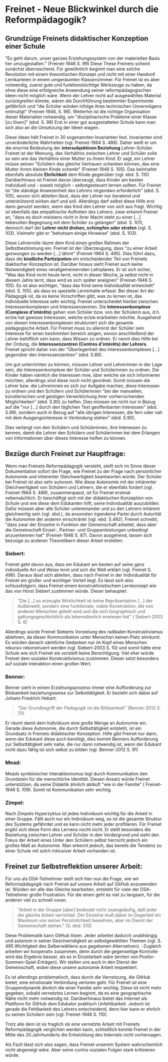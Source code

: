 # Freinet - Neue Blickwinkel durch die Reformpädagogik?
<!-- FIXME: VK gut, aber neue Blickwinkel worauf? -->

## Grundzüge Freinets didaktischer Konzeption einer Schule
<!-- FIXME: VK stärkerer Bezug zum Kursthema, Vorschlag: Freinets didaktische Konzeption einer Schule als Lösung des Kooperationsproblems -->
"Es geht darum, unser ganzes Erziehungssystem von der materiellen Basis her umzugestalten." (Freinet-1946 S. 99)
Diese These Freinets scheint zunächst überraschend.
Für gewöhnlich beginnt man eine solche Revolution mit einem theoretischen Konzept und nicht mit einer Handvoll Lernkarteien in einem umgeräumten Klassenzimmer.
Für Freinet ist es aber notwendig, zuerst gute und funktionstüchtige Werkzeuge zu haben, da ohne diese eine erfolgreiche Anwendung seiner reformpädagogischen Ideen nicht möglich wäre.
Wenn der Lehrer nicht auf ausgewähltes Material zurückgreifen könnte, wären die Durchführung bestimmter Experimente gefährlich und "die Schüler würden infolge ihres technischen Unvermögens entmutigt" (Freinet-1946, S. 98).
Weiterhin ist die richtige Organisation dieser Materialien notwendig, um "disziplinarische Probleme einer Klasse [zu lösen]" (ebd. S. 98)
Erst in einer gut ausgestatteten Schule kann man sich also an die Umsetzung der Ideen wagen.

Diese Ideen hält Freinet in 30 sogenannten Invarianten fest.
Invarianten sind unveränderliche Wahrheiten (vgl. Freinet-1964 S. 488).
Daher weiß er um die enorme Bedeutung der **intersubjektiven Beziehung** Lehrer-Schüler.
Freinet ist der Meinung, das Verhältnis zwischen Lehrer und Schüler solle so sein wie das Verhältnis einer Mutter zu ihrem Kind.
Er sagt, ein Lehrer müsse seinen "Schülern das gleiche Vertrauen schenken können, das eine Mutter ihrem kleinen Kinde schenkt" (Freinet-1946 S. 105).
Das beinhaltet ebenfalls absolute **Ehrlichkeit** dem Kinde gegenüber (vgl. ebd. S. 110)
Darüberhinaus ist Freinet davon überzeugt, dass Kinder am besten individuell und - soweit möglich - selbstgesteuert lernen sollten.
Für Freinet ist "die ständige Anwesenheit des Lehrers nirgendwo erforderlich" (ebd. S. 105), wovon sich ableiten lässt, dass der Lehrer nur beratend und unterstützend wirken darf und soll.
Allerdings darf selbst diese Hilfe erst dann genutzt werden, wenn das Kind den Lehrer von sich aus fragt.
Wichtig ist ebenfalls das empathische Auftreten des Lehrers.
zwar erkennt Freinet an, "dass es doch meistens nicht in ihrer Macht steht zu einer [...] liebevollen Begegnung mit dem Schüler zu gelangen" (ebd. S. 101), dennoch darf der **Lehrer nicht drohen, schimpfen oder strafen** (vgl. S. 103).
Vielmehr gibt er "behutsam einige Hinweise" (ebd. S. 103).

Diese Lehrerrolle räumt dem Kind einen großen Rahmen der Selbstbestimmung ein.
Freinet ist der Überzeugung, dass "zu einer Arbeit gezwungen zu werden [...] lähmt" (Freinet-1964 S. 495).
Dies führt dazu, dass die **kindliche Partizipation** ein entscheidender Teil von Freinets diaktischer Konzeption ist.
Darüber hinaus sieht Freinet auch keine Notwendigkeit eines verallgemeinernden Lehrplanes.
Er ist sich sicher, "Was das Kind nicht heute lernt, nicht in dieser Woche, ja selbst nicht in diesem Jahre lernt, dass wird es sich später aneignen" (Freinet-1946 S. 105).
Es ist also wichtiger, "dass das Kind seine Individualität entwickelt" (ebd. S. 105), als dass es spezielle Lerninhalte erfasst.
Bei dieser Art der Pädagogik ist, da es keine Vorschriften gibt, was zu lernen ist, das individuelle Interesse sehr wichtig.
Freinet unterscheidet hierbei zwischen Interessenkomplexen und Interessenzentren.
Die **Interessenkomplexe (Complexe d'intérêts)** gehen vom Schüler bzw. von der Schülerin aus, d.h. er/sie hat gewisse Interessen, welche er/sie erarbeiten möchte.
Ausgehend von diesen Interessenkomplexen strukturiert sich die gesamte pädagogische Arbeit.
Für Freinet muss zu allererst der Schüler sein Interesse für einen bestimmten bereich zeigen, wovon anschließend der Lehrer behilflich sein kann, dass Wissen zu ordnen.
Er nennt dies Hilfe bei der Ordung, die **Interessenzentren (Centres d'intérêts) der Lehrers**.
Freinet spricht daher von der "Überlegenheit des Interessenkomplexes [...] gegenüber den Interessenzentren" (ebd. S.89).

Um gut unterrichten zu können, müssen Lehrer und Lehrerinnen in der Lage sein, die Interessenkomplexe der Schüler und Schülerinnen zu ordnen.
Die Kinder haben nämlich die Interessen inne, über welche sie sich informieren möchten, allerdings sind diese noch nicht geordnet.
Somit müssen die Lehrer bzw. die Lehrerinnen es sich zur Aufgabe machen, diese Interessen zu ordnen und den Schülern und Schülerinnen "bei der manuellen, künstlerischen und geistigen Verwirklichung ihrer vorherrschenden Möglichkeiten" (ebd. S.90) zu helfen.
Dies müssen sie nicht nur in Bezug auf die "nur [...] durch den täglichen Text geoffenbarten Interessen" (ebd. S.89), sondern auch in Bezug auf "alle übrigen Interessen, die fern oder nah mit dem Ausgangsinteresse in Verbindung stehen" (ebd. S.90),

Dies verlangt von den Schülern und Schülerinnen, ihre Interessen zu kennen, damit die Lehrer den Schülern und Schülerinnen bei dem Erlangen von Informationen über dieses Interesse helfen zu können.  

## Bezüge durch Freinet zur Hauptfrage:

Wenn man Freinets Reformpädagogik versteht, stellt sich im Sinne dieser Dokumentation sofort die Frage, wie Freinet zu der Frage nach persönlicher Autonomie und inherenter Gleichwertigkeit beantworten würde.
Der Schüler bei Freinet ist also sehr autonom.
Wie diese Autonomie mit der inhärenter Gleichwertigkeit von Schülern und Lehrern, die er ebenfalls fordert (vgl. Freinet-1964 S. 489), zusammenpasst, ist für Freinet erstmal nebensächlich.
Er beschäftigt sich mit der didaktischen Konzeption von Schule und wie diese dem Edukanten hilft, seine Individualität auszubilden.
Dafür müssen aber alle Schüler untereinander und zu den Lehrern inhärent gleichwertig sein (vgl. ebd.), da ansonsten irgendeine Partei durch Autorität die Autonomie der anderen einschränkt (vgl. ebd. S.492).
Freinet schreibt, "dass zwar der Einzelne in Funktion der Gemeinschaft arbeitet, dass aber die Gemeinschaft Einzel-, Partner- und Gruppenleistungen unbedingt anzuerkennen hat" (Freinet-1946 S. 87).
Davon ausgehend, lassen sich bezuüge zu anderen Theoretikern dieser Arbeit erstellen:

### Siebert:
Freinet geht davon aus, dass ein Edukant am besten auf seine ganz individuelle Art und Weise lernt und sich die Welt erklärt (vgl. Freinet S. 496).
Daraus lässt sich ableiten, dass nach Freinet in der Individualität für Freinet ein großer und wichtiger Vorteil liegt.
Es lässt sich also schlussfolgern, dass Freinet einem konstruktivistischem Lernkonzept wie das von Horst Siebert zustimmen würde.
Dieser behauptet:
>"Die [...] so erzeugte Wirklichkeit ist keine Repräsentation [...] der Außenwelt, sondern eine funktionale, viable Konstruktion, die von anderen Menschen geteilt wird und die sich biographisch und gattungsgeschichtlich als lebensdienlich erwiesen hat" ( Siebert-2003 S. 6)

Allerdings würde Freinet Sieberts Vorstelung des radikalen Konstruktivismus ablehnen, da dieser Kommunikation unter Menschen keinen Platz einräumt.
Es würden danach sämtliche Gedanken nur im Kopf eines Menschen rekursiv rekonstruiert werden (vgl. Siebert-2003 S. 10) und somit hätte eine Schule wie sich Freinet sie vorstellt keine Berechtigung.
Viel eher würde Freinet dem sozialen Konstruktivismus zustimmen.
Dieser setzt besonders auf soziale Interaktion einen großen Wert.

### Benner:
Benner sieht in einem Erziehungsprozess immer eine Aufforderung zur Bildsamkeit beziehungsweise zur Selbsttätigkeit.
Er bezieht sich dabei auf Johann Friedrich Hebart:
> "Der Grundbegriff der Pädagogik ist die Bildsamkeit" (Benner-2012 S. 70)

Er räumt damit dem Individuum eine große Menge an Autonomie ein.
Gerade diese Autonomie, die durch Selbsttätigkeit entsteht, ist ein Grundsatz in Freinets didaktischer Konzeption.
Hilfe gibt Freinet nur dann, wenn der Edukant diese auch benötigt, dies kommt Benners Aufforderung zur Selbsttätigkeit sehr nahe, die nur dann notwendig ist, wenn der Edukant nicht dazu fähig ist sich selbst zu bilden (vgl. Benner-2012 S. 91)

### Mead:
Meads symbloischer Interaktionismus legt durch Kommunikation den Grundstein für die menschliche Identität.
Diesen Ansatz würde Freinet unterstützen, da seine Didaktik ähnlich abläuft "wie in der Familie" ( Freinet-1946 S. 109).
Somit ist Kommunikation sehr wichtig.

### Zimpel:
Nach Zimpels Hyperzyklus ist jedes Individuum wichtig für die Arbeit in einer Gruppe.
Fällt auch nur ein Individuum weg, so ist die gesamte Struktur des Systems gefährdet und es kann nicht mehr jeder profitieren.
Für Freinet ergibt sich diese Form des Lernens nocht nicht.
Er stellt besonders die Beziehung zwischen Lehrer und Schüler in den Vordergrund und sieht den Fokus der Arbeit eines
Unter den Schülern selbst herrscht jedoch ein großes Maß an Autonomie.
Man erkennt jedoch, das bereits die Tendenz zu einer Schule mit solch inklusiver Arbeit vorhanden ist.


## Freinet zur Selbstreflektion unserer Arbeit:

Für uns als DSA-Teilnehmer stellt sich hier nun die Frage, wie wir Reformpädagogik nach Freinet auf unsere Arbeit auf GitHub anzuwenden ist.
Würden wir alle das Gleiche bearbeiten, entsteht für viele der DSA-Teilnehmer große Frustration.
Für die einen geht es viel zu langsam, für die anderen viel zu schnell voran.
>"Arbeit in der Gruppe [aber] bedeutet nicht zwangsläufig, daß jeder die gleiche Arbeit verrichtet. Der Einzelne muß dabei im Gegenteil ein Maximum von seiner Persönlichkeit bewahren, aber im Dienst der Gemeinschaft stehen." (S. ebd. 510)

Diese Problematik kann GitHub lösen.
Jeder arbeitet dadurch unabhängig und autonom in seiner Geschwindigkeit an selbstgewählten Themen (vgl. S. 495 Wichtigkeit des Selberwählens aus gegebenen Alternativen).
-Zugleich arbeiten wir kooperativ zusammen, denn durch die gegenseitige Kontrolle wird das Ergebnis besser, als es in Einzelarbeit wäre (ernten von Positiv-Summen-Spiel-Erträgen).
Wir stellen uns auch in den Dienst der Gemeinschaft, wobei diese unsere autonomie Arbeit respektiert.

Es ist allerdings problematisch, dass durch die Vernetzung, die GitHub bietet, eine emotionale Verbindung verloren geht.
Für Freinet ist eine Gruppendynamik ähnlich die einer Familie sehr wichtig.
Diese ist nicht mehr gegeben, sobald vernetztes Lernen beginnt, da es eine geographische Nähe nicht mehr notwendig ist.
Darüberhinaus bietet das Internet als Plattform für GitHub dem Edukator praktisch Unfehlbarkeit.
Jedoch ist gerade die Fehlbarkeit des Lehrers entscheidend, denn hier kann er ehrlich zu seinen Schülern sein (vgl. Freinet-1946 S. 110).

Trotz alle dem ist es fraglich ob eine vernetzte Arbeit mit Freinets Reformpädagogik verglichen werden kann, schließlich konnte Freinet in der Mitte des 20.Jahrhunderts die Entwicklung des Internets nicht vorhersagen.

Als Fazit lässt sich also sagen, dass Freinet unserem System wahrscheinlich nicht abgeneigt wäre. Aber seine contra-sozialen Folgen stark kritisieren würde.
